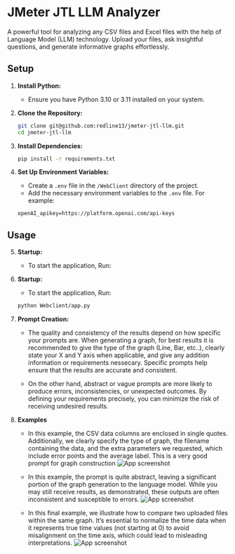 # JMeter JTL LLM Analyzer

A powerful tool for analyzing any CSV files and Excel files with the help of Language Model (LLM) technology. Upload your files, ask insightful questions, and generate informative graphs effortlessly.

## Setup

1. **Install Python:**
   - Ensure you have Python 3.10 or 3.11 installed on your system.

2. **Clone the Repository:**
   ```sh
   git clone git@github.com:redline13/jmeter-jtl-llm.git 
   cd jmeter-jtl-llm

3. **Install Dependencies:**
   ```sh
   pip install -r requirements.txt

4. **Set Up Environment Variables:**

   - Create a `.env` file in the `/WebClient` directory of the project.
   - Add the necessary environment variables to the `.env` file. For example:

    ```env
    openAI_apikey=https://platform.openai.com/api-keys
    ```


## Usage

5. **Startup:**
   - To start the application, Run:

5. **Startup:**
   - To start the application, Run:
    
    ```sh
    python Webclient/app.py
    
6. **Prompt Creation:**
    - The quality and consistency of the results depend on how specific your prompts are. When generating a graph, for best results it is recommended to give the type of the graph (Line, Bar, etc..), clearly state your X and Y axis when applicable, and give any addition information or requirements nessecary. Specific prompts help ensure that the results are accurate and consistent.

    - On the other hand, abstract or vague prompts are more likely to produce errors, inconsistencies, or unexpected outcomes. By defining your requirements precisely, you can minimize the risk of receiving undesired results.
    
7. **Examples**
   - In this example, the CSV data columns are enclosed in single quotes. Additionally, we clearly specify the type of graph, the filename containing the data, and the extra parameters we requested, which include error points and the average label. This is a very good prompt for graph construction
![App screenshot](./examples/example1.png)


   - In this example, the prompt is quite abstract, leaving a significant portion of the graph generation to the language model. While you may still receive results, as demonstrated, these outputs are often inconsistent and susceptible to errors.
![App screenshot](./examples/example2.png)


   - In this final example, we illustrate how to compare two uploaded files within the same graph. It’s essential to normalize the time data when it represents true time values (not starting at 0) to avoid misalignment on the time axis, which could lead to misleading interpretations.
![App screenshot](./examples/example3.png)
    
